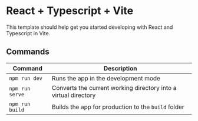 # React + Typescript + Vite

This template should help get you started developing with React and Typescript in Vite.

## Commands

| Command         | Description                                                     |
| --------------- | --------------------------------------------------------------- |
| `npm run dev`   | Runs the app in the development mode                            |
| `npm run serve` | Converts the current working directory into a virtual directory |
| `npm run build` | Builds the app for production to the `build` folder             |
